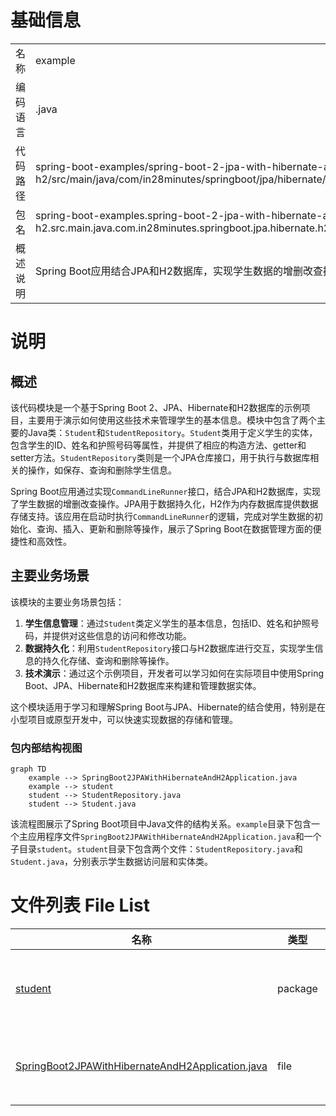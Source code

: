 # 基础信息

|      |      |
|------|------|
| 名称 | example |
| 编码语言 | .java |
| 代码路径 | spring-boot-examples/spring-boot-2-jpa-with-hibernate-and-h2/src/main/java/com/in28minutes/springboot/jpa/hibernate/h2/example |
| 包名 | spring-boot-examples.spring-boot-2-jpa-with-hibernate-and-h2.src.main.java.com.in28minutes.springboot.jpa.hibernate.h2.example |
| 概述说明 | Spring Boot应用结合JPA和H2数据库，实现学生数据的增删改查操作。 |

# 说明

## 概述

该代码模块是一个基于Spring Boot 2、JPA、Hibernate和H2数据库的示例项目，主要用于演示如何使用这些技术来管理学生的基本信息。模块中包含了两个主要的Java类：`Student`和`StudentRepository`。`Student`类用于定义学生的实体，包含学生的ID、姓名和护照号码等属性，并提供了相应的构造方法、getter和setter方法。`StudentRepository`类则是一个JPA仓库接口，用于执行与数据库相关的操作，如保存、查询和删除学生信息。

Spring Boot应用通过实现`CommandLineRunner`接口，结合JPA和H2数据库，实现了学生数据的增删改查操作。JPA用于数据持久化，H2作为内存数据库提供数据存储支持。该应用在启动时执行`CommandLineRunner`的逻辑，完成对学生数据的初始化、查询、插入、更新和删除等操作，展示了Spring Boot在数据管理方面的便捷性和高效性。

## 主要业务场景

该模块的主要业务场景包括：

1. **学生信息管理**：通过`Student`类定义学生的基本信息，包括ID、姓名和护照号码，并提供对这些信息的访问和修改功能。
2. **数据持久化**：利用`StudentRepository`接口与H2数据库进行交互，实现学生信息的持久化存储、查询和删除等操作。
3. **技术演示**：通过这个示例项目，开发者可以学习如何在实际项目中使用Spring Boot、JPA、Hibernate和H2数据库来构建和管理数据实体。

这个模块适用于学习和理解Spring Boot与JPA、Hibernate的结合使用，特别是在小型项目或原型开发中，可以快速实现数据的存储和管理。


### 包内部结构视图

```mermaid
graph TD
    example --> SpringBoot2JPAWithHibernateAndH2Application.java
    example --> student
    student --> StudentRepository.java
    student --> Student.java
```

该流程图展示了Spring Boot项目中Java文件的结构关系。`example`目录下包含一个主应用程序文件`SpringBoot2JPAWithHibernateAndH2Application.java`和一个子目录`student`。`student`目录下包含两个文件：`StudentRepository.java`和`Student.java`，分别表示学生数据访问层和实体类。

# 文件列表 File List

| 名称   | 类型  | 说明 |
|-------|------|-------------|
| [student](student/_module.md) | package | Student类定义id、name、passportNumber属性，提供构造方法和getter/setter方法。 |
| [SpringBoot2JPAWithHibernateAndH2Application.java](SpringBoot2JPAWithHibernateAndH2Application.md) | file | Spring Boot应用通过CommandLineRunner和JPA操作H2数据库，实现学生数据增删改查。 |


